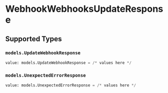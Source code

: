 # WebhookWebhooksUpdateResponse


## Supported Types

### `models.UpdateWebhookResponse`

```python
value: models.UpdateWebhookResponse = /* values here */
```

### `models.UnexpectedErrorResponse`

```python
value: models.UnexpectedErrorResponse = /* values here */
```

